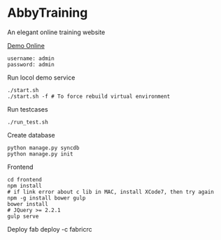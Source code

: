 # AbbyTraining

An elegant online training website

[Demo Online](http://abbyDemo.cloudapp.net)
    
    username: admin
    password: admin

Run locol demo service

    ./start.sh
    ./start.sh -f # To force rebuild virtual environment

Run testcases

    ./run_test.sh

Create database

    python manage.py syncdb
    python manage.py init

Frontend

	cd frontend
	npm install
	# if link error about c lib in MAC, install XCode7, then try again
	npm -g install bower gulp
	bower install
	# JQuery >= 2.2.1
	gulp serve

Deploy
	fab deploy -c fabricrc
